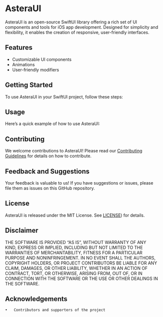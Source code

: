 # AsteraUI

AsteraUI is an open-source SwiftUI library offering a rich set of UI components and tools for iOS app development. Designed for simplicity and flexibility, it enables the creation of responsive, user-friendly interfaces.

## Features
- Customizable UI components
- Animations
- User-friendly modifiers

## Getting Started
To use AsteraUI in your SwiftUI project, follow these steps:

## Usage
Here’s a quick example of how to use AsteraUI:

## Contributing
We welcome contributions to AsteraUI! Please read our [Contributing Guidelines](https://github.com/xCloiz/AsteraUI/blob/main/CONTRIBUTINGGUIDE.md) for details on how to contribute.

## Feedback and Suggestions
Your feedback is valuable to us! If you have suggestions or issues, please file them as issues on this GitHub repository.

## License
AsteraUI is released under the MIT License. See [LICENSE](https://github.com/xCloiz/AsteraUI/blob/main/LICENSE)) for details.

## Disclaimer
THE SOFTWARE IS PROVIDED “AS IS”, WITHOUT WARRANTY OF ANY KIND, EXPRESS OR IMPLIED, INCLUDING BUT NOT LIMITED TO THE WARRANTIES OF MERCHANTABILITY, FITNESS FOR A PARTICULAR PURPOSE AND NONINFRINGEMENT. IN NO EVENT SHALL THE AUTHORS, COPYRIGHT HOLDERS, OR PROJECT CONTRIBUTORS BE LIABLE FOR ANY CLAIM, DAMAGES, OR OTHER LIABILITY, WHETHER IN AN ACTION OF CONTRACT, TORT, OR OTHERWISE, ARISING FROM, OUT OF, OR IN CONNECTION WITH THE SOFTWARE OR THE USE OR OTHER DEALINGS IN THE SOFTWARE.

## Acknowledgements
	•	Contributors and supporters of the project
